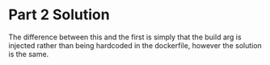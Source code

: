 # Part 2 Solution

The difference between this and the first is simply that the build arg is injected rather than being hardcoded in the dockerfile, however the solution is the same. 

